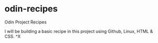 # odin-recipes
Odin Project Recipes


I will be building a basic recipe in this project using Github, Linux, HTML & CSS.
^X
